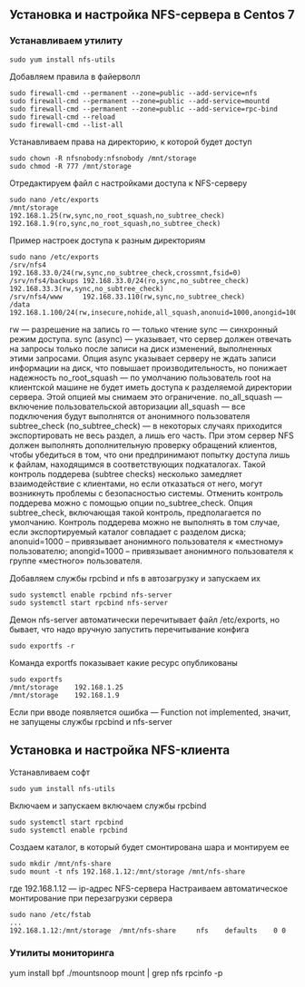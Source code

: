 ## Установка и настройка NFS-сервера в Centos 7
### Устанавливаем утилиту
```
sudo yum install nfs-utils
```
Добавляем правила в файерволл
```
sudo firewall-cmd --permanent --zone=public --add-service=nfs
sudo firewall-cmd --permanent --zone=public --add-service=mountd
sudo firewall-cmd --permanent --zone=public --add-service=rpc-bind
sudo firewall-cmd --reload
sudo firewall-cmd --list-all
```
Устанавливаем права на директорию, к которой будет доступ
```
sudo chown -R nfsnobody:nfsnobody /mnt/storage
sudo chmod -R 777 /mnt/storage
```
Отредактируем файл с настройками доступа к NFS-серверу
```
sudo nano /etc/exports
/mnt/storage           192.168.1.25(rw,sync,no_root_squash,no_subtree_check) 192.168.1.9(ro,sync,no_root_squash,no_subtree_check)
```
Пример настроек доступа к разным директориям
```
sudo nano /etc/exports
/srv/nfs4         192.168.33.0/24(rw,sync,no_subtree_check,crossmnt,fsid=0)
/srv/nfs4/backups 192.168.33.0/24(ro,sync,no_subtree_check) 192.168.33.3(rw,sync,no_subtree_check)
/srv/nfs4/www     192.168.33.110(rw,sync,no_subtree_check)
/data 192.168.1.100/24(rw,insecure,nohide,all_squash,anonuid=1000,anongid=1000,no_subtree_check)
```
rw — разрешение на запись
ro — только чтение
sync — синхронный режим доступа. sync (async) — указывает, что сервер должен отвечать на запросы только после записи на диск изменений, выполненных этими запросами. Опция async указывает серверу не ждать записи информации на диск, что повышает производительность, но понижает надежность
no_root_squash — по умолчанию пользователь root на клиентской машине не будет иметь доступа к разделяемой директории сервера. Этой опцией мы снимаем это ограничение.
no_all_squash — включение пользовательской авторизации
all_squash — все подключения будут выполнятся от анонимного пользователя
subtree_check (no_subtree_check) — в некоторых случаях приходится экспортировать не весь раздел, а лишь его часть. При этом сервер NFS должен выполнять дополнительную проверку обращений клиентов, чтобы убедиться в том, что они предпринимают попытку доступа лишь к файлам, находящимся в соответствующих подкаталогах. Такой контроль поддерева (subtree checks) несколько замедляет взаимодействие с клиентами, но если отказаться от него, могут возникнуть проблемы с безопасностью системы. Отменить контроль поддерева можно с помощью опции no_subtree_check. Опция subtree_check, включающая такой контроль, предполагается по умолчанию. Контроль поддерева можно не выполнять в том случае, если экспортируемый каталог совпадает с разделом диска;
anonuid=1000 – привязывает анонимного пользователя к «местному» пользователю;
anongid=1000 – привязывает анонимного пользователя к группе «местного» пользователя.

Добавляем службы rpcbind и nfs в автозагрузку и запускаем их
```
sudo systemctl enable rpcbind nfs-server
sudo systemctl start rpcbind nfs-server
```
Демон nfs-server автоматически перечитывает файл /etc/exports, но бывает, что надо вручную запустить перечитывание конфига
```
sudo exportfs -r
```
Команда exportfs показывает какие ресурс опубликованы
```
sudo exportfs
/mnt/storage    192.168.1.25
/mnt/storage    192.168.1.9
```
Если при вводе появляется ошибка — Function not implemented, значит, не запущены службы rpcbind и nfs-server

## Установка и настройка NFS-клиента
Устанавливаем софт
```
sudo yum install nfs-utils
```
Включаем и запускаем включаем службы rpcbind
```
sudo systemctl start rpcbind
sudo systemctl enable rpcbind
```
Создаем каталог, в который будет смонтирована шара и монтируем ее
```
sudo mkdir /mnt/nfs-share
sudo mount -t nfs 192.168.1.12:/mnt/storage /mnt/nfs-share
```
где 192.168.1.12 — ip-адрес NFS-сервера
Настраиваем автоматическое монтирование при перезагрузки сервера
```
sudo nano /etc/fstab
...
192.168.1.12:/mnt/storage  /mnt/nfs-share     nfs    defaults    0 0
```
### Утилиты мониторинга 
yum install bpf
./mountsnoop
mount | grep nfs
rpcinfo -p
